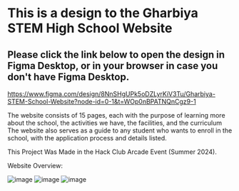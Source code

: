 # This is a design to the Gharbiya STEM High School Website
## Please click the link below to open the design in Figma Desktop, or in your browser in case you don't have Figma Desktop.
https://www.figma.com/design/8NnSHgUPk5oDZLyrKiV3Tu/Gharbiya-STEM-School-Website?node-id=0-1&t=WOp0nBPATNQnCgz9-1

The website consists of 15 pages, each with the purpose of learning more about the school, the activities we have, the facilities, and the curriculum
The website also serves as a guide to any student who wants to enroll in the school, with the application process and details listed.

This Project Was Made in the Hack Club Arcade Event (Summer 2024).

Website Overview:



![image](https://github.com/user-attachments/assets/951c7770-7cf9-444e-921a-d45f2120e89a)
![image](https://github.com/user-attachments/assets/f8614e46-8ffb-4185-9961-140db92847d3)
![image](https://github.com/user-attachments/assets/18b1889f-8bb1-4587-a618-4613088a8cd9)
